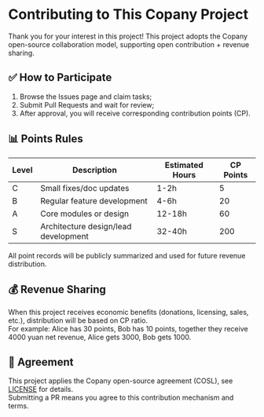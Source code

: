 # Contributing to This Copany Project

Thank you for your interest in this project! This project adopts the Copany open-source collaboration model, supporting open contribution + revenue sharing.

## ✅ How to Participate

1. Browse the Issues page and claim tasks;
2. Submit Pull Requests and wait for review;
3. After approval, you will receive corresponding contribution points (CP).

## 📊 Points Rules

| Level | Description                          | Estimated Hours | CP Points |
| ----- | ------------------------------------ | --------------- | --------- |
| C     | Small fixes/doc updates              | 1-2h            | 5         |
| B     | Regular feature development          | 4-6h            | 20        |
| A     | Core modules or design               | 12-18h          | 60        |
| S     | Architecture design/lead development | 32-40h          | 200       |

All point records will be publicly summarized and used for future revenue distribution.

## 💰 Revenue Sharing

When this project receives economic benefits (donations, licensing, sales, etc.), distribution will be based on CP ratio.  
For example: Alice has 30 points, Bob has 10 points, together they receive 4000 yuan net revenue, Alice gets 3000, Bob gets 1000.

## 📄 Agreement

This project applies the Copany open-source agreement (COSL), see [LICENSE](https://github.com/Copanies/Copany/blob/main/LICENSE) for details.  
Submitting a PR means you agree to this contribution mechanism and terms.

